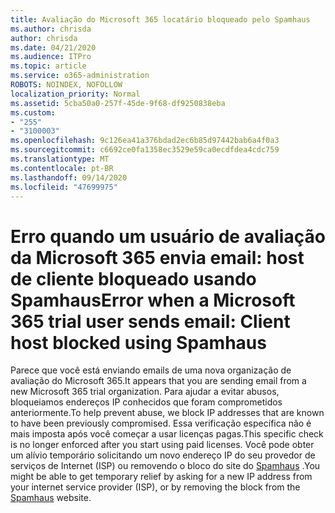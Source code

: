```yaml
---
title: Avaliação do Microsoft 365 locatário bloqueado pelo Spamhaus
ms.author: chrisda
author: chrisda
ms.date: 04/21/2020
ms.audience: ITPro
ms.topic: article
ms.service: o365-administration
ROBOTS: NOINDEX, NOFOLLOW
localization_priority: Normal
ms.assetid: 5cba50a0-257f-45de-9f68-df9250838eba
ms.custom:
- "255"
- "3100003"
ms.openlocfilehash: 9c126ea41a376bdad2ec6b85d97442bab6a4f0a3
ms.sourcegitcommit: c6692ce0fa1358ec3529e59ca0ecdfdea4cdc759
ms.translationtype: MT
ms.contentlocale: pt-BR
ms.lasthandoff: 09/14/2020
ms.locfileid: "47699975"
---
```

# <a name="error-when-a-microsoft-365-trial-user-sends-email-client-host-blocked-using-spamhaus"></a><span data-ttu-id="5b1d4-102">Erro quando um usuário de avaliação da Microsoft 365 envia email: host de cliente bloqueado usando Spamhaus</span><span class="sxs-lookup"><span data-stu-id="5b1d4-102">Error when a Microsoft 365 trial user sends email: Client host blocked using Spamhaus</span></span>

<span data-ttu-id="5b1d4-103">Parece que você está enviando emails de uma nova organização de avaliação do Microsoft 365.</span><span class="sxs-lookup"><span data-stu-id="5b1d4-103">It appears that you are sending email from a new Microsoft 365 trial organization.</span></span> <span data-ttu-id="5b1d4-104">Para ajudar a evitar abusos, bloqueiamos endereços IP conhecidos que foram comprometidos anteriormente.</span><span class="sxs-lookup"><span data-stu-id="5b1d4-104">To help prevent abuse, we block IP addresses that are known to have been previously compromised.</span></span> <span data-ttu-id="5b1d4-105">Essa verificação específica não é mais imposta após você começar a usar licenças pagas.</span><span class="sxs-lookup"><span data-stu-id="5b1d4-105">This specific check is no longer enforced after you start using paid licenses.</span></span> <span data-ttu-id="5b1d4-106">Você pode obter um alívio temporário solicitando um novo endereço IP do seu provedor de serviços de Internet (ISP) ou removendo o bloco do site do [Spamhaus](https://go.microsoft.com/fwlink/p/?linkid=123245) .</span><span class="sxs-lookup"><span data-stu-id="5b1d4-106">You might be able to get temporary relief by asking for a new IP address from your internet service provider (ISP), or by removing the block from the [Spamhaus](https://go.microsoft.com/fwlink/p/?linkid=123245) website.</span></span>
